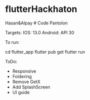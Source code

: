 # flutterHackhaton

Hasan&Alpay   # Code Pantolon 

Targets:
  IOS: 13.0
  Android: API 30
  

To run:

cd flutter_app
flutter pub get
flutter run

ToDo:

- Responsive
- Foldering
- Remove GetX
- Add SplashScreen
- UI guide
